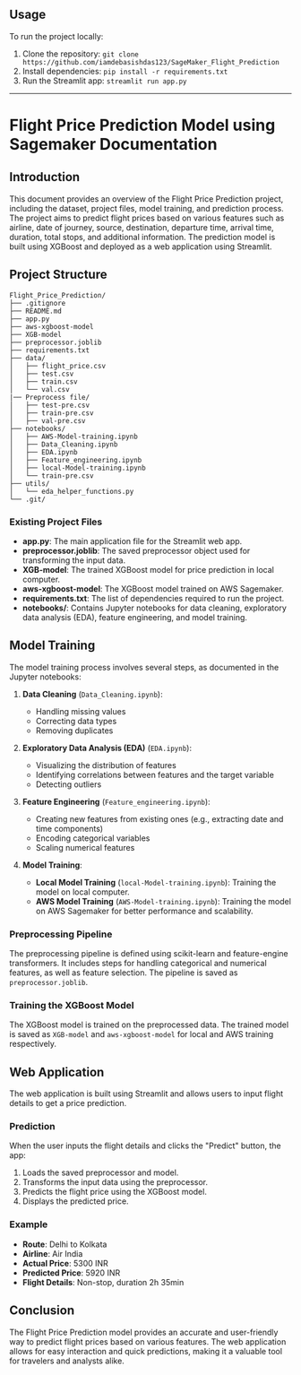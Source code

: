 ## Usage
To run the project locally:
1. Clone the repository: `git clone https://github.com/iamdebasishdas123/SageMaker_Flight_Prediction`
2. Install dependencies: `pip install -r requirements.txt`
3. Run the Streamlit app: `streamlit run app.py`
---
# Flight Price Prediction Model using Sagemaker Documentation 

## Introduction
This document provides an overview of the Flight Price Prediction project, including the dataset, project files, model training, and prediction process. The project aims to predict flight prices based on various features such as airline, date of journey, source, destination, departure time, arrival time, duration, total stops, and additional information. The prediction model is built using XGBoost and deployed as a web application using Streamlit.

## Project Structure
```
Flight_Price_Prediction/
├── .gitignore
├── README.md
├── app.py
├── aws-xgboost-model
├── XGB-model
├── preprocessor.joblib
├── requirements.txt
├── data/
│   ├── flight_price.csv
│   ├── test.csv
│   ├── train.csv
│   └── val.csv
|── Preprocess file/
│   ├── test-pre.csv
│   ├── train-pre.csv
│   ├── val-pre.csv
├── notebooks/
│   ├── AWS-Model-training.ipynb
│   ├── Data_Cleaning.ipynb
│   ├── EDA.ipynb
│   ├── Feature_engineering.ipynb
│   ├── local-Model-training.ipynb
│   └── train-pre.csv
├── utils/
│   └── eda_helper_functions.py
└── .git/
```

### Existing Project Files
- **app.py**: The main application file for the Streamlit web app.
- **preprocessor.joblib**: The saved preprocessor object used for transforming the input data.
- **XGB-model**: The trained XGBoost model for price prediction in local computer.
- **aws-xgboost-model**: The XGBoost model trained on AWS Sagemaker.
- **requirements.txt**: The list of dependencies required to run the project.
- **notebooks/**: Contains Jupyter notebooks for data cleaning, exploratory data analysis (EDA), feature engineering, and model training.

## Model Training
The model training process involves several steps, as documented in the Jupyter notebooks:

1. **Data Cleaning** (`Data_Cleaning.ipynb`):
   - Handling missing values
   - Correcting data types
   - Removing duplicates

2. **Exploratory Data Analysis (EDA)** (`EDA.ipynb`):
   - Visualizing the distribution of features
   - Identifying correlations between features and the target variable
   - Detecting outliers

3. **Feature Engineering** (`Feature_engineering.ipynb`):
   - Creating new features from existing ones (e.g., extracting date and time components)
   - Encoding categorical variables
   - Scaling numerical features

4. **Model Training**:
   - **Local Model Training** (`local-Model-training.ipynb`): Training the model on local computer.
   - **AWS Model Training** (`AWS-Model-training.ipynb`): Training the model on AWS Sagemaker for better performance and scalability.

### Preprocessing Pipeline
The preprocessing pipeline is defined using scikit-learn and feature-engine transformers. It includes steps for handling categorical and numerical features, as well as feature selection. The pipeline is saved as `preprocessor.joblib`.

### Training the XGBoost Model
The XGBoost model is trained on the preprocessed data. The trained model is saved as `XGB-model` and `aws-xgboost-model` for local and AWS training respectively.

## Web Application
The web application is built using Streamlit and allows users to input flight details to get a price prediction.


### Prediction
When the user inputs the flight details and clicks the "Predict" button, the app:
1. Loads the saved preprocessor and model.
2. Transforms the input data using the preprocessor.
3. Predicts the flight price using the XGBoost model.
4. Displays the predicted price.

### Example
- **Route**: Delhi to Kolkata
- **Airline**: Air India
- **Actual Price**: 5300 INR
- **Predicted Price**: 5920 INR
- **Flight Details**: Non-stop, duration 2h 35min

## Conclusion
The Flight Price Prediction model provides an accurate and user-friendly way to predict flight prices based on various features. The web application allows for easy interaction and quick predictions, making it a valuable tool for travelers and analysts alike.


